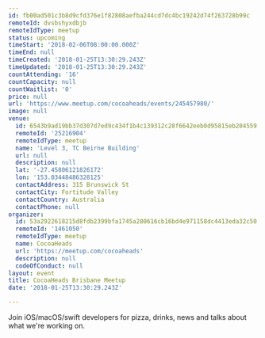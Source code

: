 ```yaml
---
id: fb00ad501c3b8d9cfd376e1f82808aefba244cd7dc4bc19242d74f263728b99c
remoteId: dvsbshyxdbjb
remoteIdType: meetup
status: upcoming
timeStart: '2018-02-06T08:00:00.000Z'
timeEnd: null
timeCreated: '2018-01-25T13:30:29.243Z'
timeUpdated: '2018-01-25T13:30:29.243Z'
countAttending: '16'
countCapacity: null
countWaitlist: '0'
price: null
url: 'https://www.meetup.com/cocoaheads/events/245457980/'
image: null
venue:
  id: 6543b9ad19bb37d307d7ed9c434f1b4c139312c28f6642eeb0d95815eb204559
  remoteId: '25216904'
  remoteIdType: meetup
  name: 'Level 3, TC Beirne Building'
  url: null
  description: null
  lat: '-27.45806121826172'
  lon: '153.03448486328125'
  contactAddress: 315 Brunswick St
  contactCity: Fortitude Valley
  contactCountry: Australia
  contactPhone: null
organizer:
  id: 53a2922618215d8fdb2399bfa1745a280616cb16bd4e971158dc4413eda32c50
  remoteId: '1461050'
  remoteIdType: meetup
  name: CocoaHeads
  url: 'https://meetup.com/cocoaheads'
  description: null
  codeOfConduct: null
layout: event
title: CocoaHeads Brisbane Meetup
date: '2018-01-25T13:30:29.243Z'

---
```

<p>Join iOS/macOS/swift developers for pizza, drinks, news and talks about what we're working on.</p>
